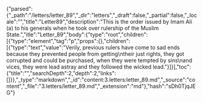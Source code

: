 {"parsed":{"_path":"/letters/letter_89","_dir":"letters","_draft":false,"_partial":false,"_locale":"","title":"Letter89","description":"This is the order issued by Imam Ali (a) to his generals when he took over rulership of the Muslim State.","itle":"Letter_89","body":{"type":"root","children":[{"type":"element","tag":"p","props":{},"children":[{"type":"text","value":"Verily, previous rulers have come to sad ends because they prevented people from getting\ntheir just rights, they got corrupted and could be purchased, when they were tempted by sins\nand vices, they were lead astray and they followed the wicked lead."}]}],"toc":{"title":"","searchDepth":2,"depth":2,"links":[]}},"_type":"markdown","_id":"content:3.letters:letter_89.md","_source":"content","_file":"3.letters/letter_89.md","_extension":"md"},"hash":"sDh0TjqJEG"}